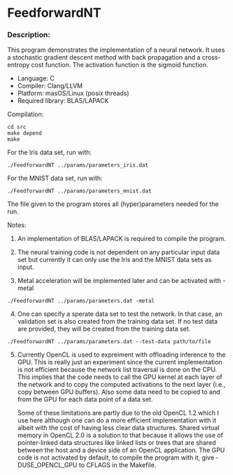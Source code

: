 # FeedforwardNT

### Description:

This program demonstrates the implementation of a neural network. It uses a stochastic gradient descent method with back propagation and a cross-entropy cost function. The activation function is the sigmoid function.

* Language: C
* Compiler: Clang/LLVM
* Platform: masOS/Linux (posix threads)
* Required library: BLAS/LAPACK

Compilation:

```
cd src
make depend
make
```

For the Iris data set, run with:

```
./FeedforwardNT ../params/parameters_iris.dat
```
For the MNIST data set, run with:

```
./FeedforwardNT ../params/parameters_mnist.dat
```

The file given to the program stores all (hyper)parameters needed for the run.

Notes:

1. An implementation of BLAS/LAPACK is required to compile the program.

2. The neural training code is not dependent on any particular input data set but currently it can only use the Iris and the MNIST data sets as input.

3. Metal acceleration will be implemented later and can be activated with -metal 

```
./FeedforwardNT ../params/parameters.dat -metal
```
4. One can specify a sperate data set to test the network. In that case, an validation set is also created from the training data set. If no test data are provided, they will be created from the training data set.

```
./FeedforwardNT ../params/parameters.dat --test-data path/to/file
```

5. Currently OpenCL is used to expreiment with offloading inference to the GPU. This is really just an experiment since the current implementation is not efficient because the network list traversal is done on the CPU. This implies that the code needs to call the GPU kernel at each layer of the network and to copy the computed activations to the next layer (i.e., copy between GPU buffers). Also some data need to be copied to and from the GPU for each data point of a data set. 
    
    Some of these limitations are partly due to the old OpenCL 1.2 which I use here although one can do a more efficient implementation with it albeit with the cost of having less clear data structures. Shared virtual memory in OpenCL 2.0 is a solution to that because it allows the use of pointer-linked data structures like linked lists or trees that are shared between the host and a device side of an OpenCL application. The GPU code is not activated by default, to compile the program with it, give -DUSE_OPENCL_GPU to CFLAGS in the Makefile.
